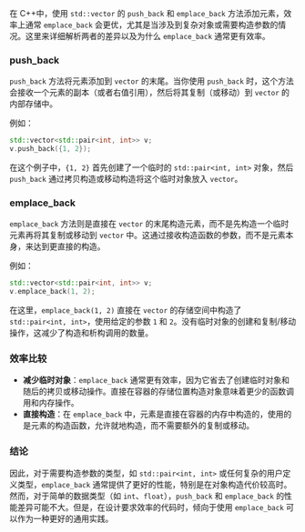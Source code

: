 在 C++中，使用 `std::vector` 的 `push_back` 和 `emplace_back` 方法添加元素，效率上通常 `emplace_back` 会更优，尤其是当涉及到复杂对象或需要构造参数的情况。这里来详细解析两者的差异以及为什么 `emplace_back` 通常更有效率。

### push_back

`push_back` 方法将元素添加到 `vector` 的末尾。当你使用 `push_back` 时，这个方法会接收一个元素的副本（或者右值引用），然后将其复制（或移动）到 `vector` 的内部存储中。

例如：
```cpp
std::vector<std::pair<int, int>> v;
v.push_back({1, 2});
```
在这个例子中，`{1, 2}` 首先创建了一个临时的 `std::pair<int, int>` 对象，然后 `push_back` 通过拷贝构造或移动构造将这个临时对象放入 `vector`。

### emplace_back 

`emplace_back` 方法则是直接在 `vector` 的末尾构造元素，而不是先构造一个临时元素再将其复制或移动到 `vector` 中。这通过接收构造函数的参数，而不是元素本身，来达到更直接的构造。

例如：
```cpp
std::vector<std::pair<int, int>> v;
v.emplace_back(1, 2);
```
在这里，`emplace_back(1, 2)` 直接在 `vector` 的存储空间中构造了 `std::pair<int, int>`，使用给定的参数 `1` 和 `2`。没有临时对象的创建和复制/移动操作，这减少了构造和析构调用的数量。

### 效率比较

- **减少临时对象**：`emplace_back` 通常更有效率，因为它省去了创建临时对象和随后的拷贝或移动操作。直接在容器的存储位置构造对象意味着更少的函数调用和内存操作。
- **直接构造**：在 `emplace_back` 中，元素是直接在容器的内存中构造的，使用的是元素的构造函数，允许就地构造，而不需要额外的复制或移动。

### 结论

因此，对于需要构造参数的类型，如 `std::pair<int, int>` 或任何复杂的用户定义类型，`emplace_back` 通常提供了更好的性能，特别是在对象构造代价较高时。然而，对于简单的数据类型（如 `int`、`float`），`push_back` 和 `emplace_back` 的性能差异可能不大。但是，在设计要求效率的代码时，倾向于使用 `emplace_back` 可以作为一种更好的通用实践。